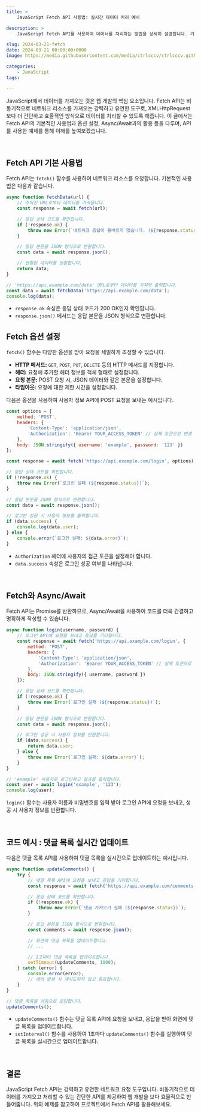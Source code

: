 ```yaml
---
title: >  
    JavaScript Fetch API 사용법: 실시간 데이터 처리 예시

description: >  
    JavaScript Fetch API를 사용하여 데이터를 처리하는 방법을 상세히 설명합니다. 기본 사용법부터 옵션 설정, Async/Await과의 활용, API 예시를 다루며 효율적인 웹 개발을 제안합니다.

slug: 2024-03-21-fetch
date: 2024-03-21 00:00:00+0000
image: https://media.githubusercontent.com/media/ctrlcccv/ctrlcccv.github.io/master/assets/img/post/2024-03-21-fetch.webp

categories:
    - JavaScript
tags:

---
```

JavaScript에서 데이터를 가져오는 것은 웹 개발의 핵심 요소입니다. Fetch API는 비동기적으로 네트워크 리소스를 가져오는 강력하고 유연한 도구로, XMLHttpRequest보다 더 간단하고 효율적인 방식으로 데이터를 처리할 수 있도록 해줍니다. 이 글에서는 Fetch API의 기본적인 사용법과 옵션 설정, Async/Await과의 활용 등을 다루며, API를 사용한 예제를 통해 이해를 높여보겠습니다.  

<br>

## Fetch API 기본 사용법

Fetch API는 `fetch()` 함수를 사용하여 네트워크 리소스를 요청합니다. 기본적인 사용법은 다음과 같습니다.

```javascript
async function fetchData(url) {
    // 주어진 URL로부터 데이터를 가져옵니다.
    const response = await fetch(url);

    // 응답 상태 코드를 확인합니다.
    if (!response.ok) {
        throw new Error(`네트워크 응답이 올바르지 않습니다. (${response.status})`);
    }

    // 응답 본문을 JSON 형식으로 변환합니다.
    const data = await response.json();

    // 변환된 데이터를 반환합니다.
    return data;
}

// 'https://api.example.com/data' URL로부터 데이터를 가져와 출력합니다.
const data = await fetchData('https://api.example.com/data');
console.log(data);
```

* `response.ok` 속성은 응답 상태 코드가 200 OK인지 확인합니다.
* `response.json()` 메서드는 응답 본문을 JSON 형식으로 변환합니다.  

<script async src="https://pagead2.googlesyndication.com/pagead/js/adsbygoogle.js?client=ca-pub-8535540836842352" crossorigin="anonymous"></script>
<ins class="adsbygoogle"
     style="display:block; text-align:center;"
     data-ad-layout="in-article"
     data-ad-format="fluid"
     data-ad-client="ca-pub-8535540836842352"
     data-ad-slot="2974559225"></ins>
<script>
     (adsbygoogle = window.adsbygoogle || []).push({});
</script>

## Fetch 옵션 설정

`fetch()` 함수는 다양한 옵션을 받아 요청을 세밀하게 조정할 수 있습니다. 

* **HTTP 메서드:** `GET`, `POST`, `PUT`, `DELETE` 등의 HTTP 메서드를 지정합니다.
* **헤더:** 요청에 추가할 헤더 정보를 객체 형태로 설정합니다.
* **요청 본문:** POST 요청 시, JSON 데이터와 같은 본문을 설정합니다.
* **타임아웃:** 요청에 대한 제한 시간을 설정합니다.

다음은 옵션을 사용하여 사용자 정보 API에 POST 요청을 보내는 예시입니다.

```javascript
const options = {
    method: 'POST',
    headers: {
        'Content-Type': 'application/json',
        'Authorization': 'Bearer YOUR_ACCESS_TOKEN' // 실제 토큰으로 변경
    },
    body: JSON.stringify({ username: 'example', password: '123' })
};

const response = await fetch('https://api.example.com/login', options);

// 응답 상태 코드를 확인합니다.
if (!response.ok) {
    throw new Error(`로그인 실패 (${response.status})`);
}

// 응답 본문을 JSON 형식으로 변환합니다.
const data = await response.json();

// 로그인 성공 시 사용자 정보를 출력합니다.
if (data.success) {
    console.log(data.user);
} else {
    console.error(`로그인 실패: ${data.error}`);
}
```

* `Authorization` 헤더에 사용자의 접근 토큰을 설정해야 합니다.
* `data.success` 속성은 로그인 성공 여부를 나타냅니다.

<br>

## Fetch와 Async/Await

Fetch API는 Promise를 반환하므로, Async/Await을 사용하여 코드를 더욱 간결하고 명확하게 작성할 수 있습니다.  

```javascript
async function login(username, password) {
    // 로그인 API에 요청을 보내고 응답을 기다립니다.
    const response = await fetch('https://api.example.com/login', {
        method: 'POST',
        headers: {
            'Content-Type': 'application/json',
            'Authorization': 'Bearer YOUR_ACCESS_TOKEN' // 실제 토큰으로 변경
        },
        body: JSON.stringify({ username, password })
    });

    // 응답 상태 코드를 확인합니다.
    if (!response.ok) {
        throw new Error(`로그인 실패 (${response.status})`);
    }

    // 응답 본문을 JSON 형식으로 변환합니다.
    const data = await response.json();

    // 로그인 성공 시 사용자 정보를 반환합니다.
    if (data.success) {
        return data.user;
    } else {
        throw new Error(`로그인 실패: ${data.error}`);
    }
}

// 'example' 사용자로 로그인하고 결과를 출력합니다.
const user = await login('example', '123');
console.log(user);
```

`login()` 함수는 사용자 이름과 비밀번호를 입력 받아 로그인 API에 요청을 보내고, 성공 시 사용자 정보를 반환합니다.  

<br>

## 코드 예시 : 댓글 목록 실시간 업데이트

다음은 댓글 목록 API를 사용하여 댓글 목록을 실시간으로 업데이트하는 예시입니다.  

```javascript
async function updateComments() {
    try {
        // 댓글 목록 API에 요청을 보내고 응답을 기다립니다.
        const response = await fetch('https://api.example.com/comments');

        // 응답 상태 코드를 확인합니다.
        if (!response.ok) {
            throw new Error(`댓글 가져오기 실패 (${response.status})`);
        }

        // 응답 본문을 JSON 형식으로 변환합니다.
        const comments = await response.json();

        // 화면에 댓글 목록을 업데이트합니다.
        // ...

        // 1초마다 댓글 목록을 업데이트합니다.
        setTimeout(updateComments, 1000);
    } catch (error) {
        console.error(error);
        // 에러 발생 시 재시도하지 않고 종료합니다.
    }
}

// 댓글 목록을 처음으로 로딩합니다.
updateComments();
```
* `updateComments()` 함수는 댓글 목록 API에 요청을 보내고, 응답을 받아 화면에 댓글 목록을 업데이트합니다.
* `setInterval()` 함수를 사용하여 1초마다 `updateComments()` 함수를 실행하여 댓글 목록을 실시간으로 업데이트합니다.

<br>

## 결론 
JavaScript Fetch API는 강력하고 유연한 네트워크 요청 도구입니다. 비동기적으로 데이터를 가져오고 처리할 수 있는 간단한 API를 제공하여 웹 개발을 보다 효율적으로 만들어줍니다. 위의 예제를 참고하여 프로젝트에서 Fetch API를 활용해보세요.  

